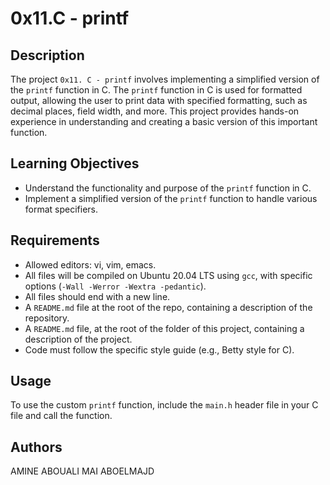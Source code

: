  # 0x11.C - printf

## Description

The project `0x11. C - printf` involves implementing a simplified version of the `printf` function in C. The `printf` function in C is used for formatted output, allowing the user to print data with specified formatting, such as decimal places, field width, and more. This project provides hands-on experience in understanding and creating a basic version of this important function.

## Learning Objectives

- Understand the functionality and purpose of the `printf` function in C.
- Implement a simplified version of the `printf` function to handle various format specifiers.

## Requirements

- Allowed editors: vi, vim, emacs.
- All files will be compiled on Ubuntu 20.04 LTS using `gcc`, with specific options (`-Wall -Werror -Wextra -pedantic`).
- All files should end with a new line.
- A `README.md` file at the root of the repo, containing a description of the repository.
- A `README.md` file, at the root of the folder of this project, containing a description of the project.
- Code must follow the specific style guide (e.g., Betty style for C).

## Usage

To use the custom  `printf` function, include the `main.h` header file in your C file and call the function.

## Authors

AMINE ABOUALI
MAI ABOELMAJD
